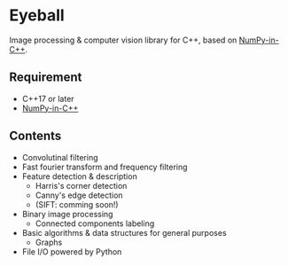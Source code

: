 # Eyeball

Image processing & computer vision library for C++, based on [NumPy-in-C++](https://github.com/RyotaUshio/numpy-in-cpp.git).

## Requirement

- C++17 or later
- [NumPy-in-C++](https://github.com/RyotaUshio/numpy-in-cpp.git)

## Contents

- Convolutinal filtering
- Fast fourier transform and frequency filtering
- Feature detection & description
  - Harris's corner detection
  - Canny's edge detection
  - (SIFT: comming soon!)
- Binary image processing
  - Connected components labeling
- Basic algorithms & data structures for general purposes
  - Graphs
- File I/O powered by Python
